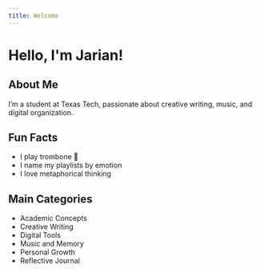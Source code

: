```yaml
---
title: Welcome
---
```

<link rel="stylesheet" href="style.css">

<main>
  <h1>Hello, I'm Jarian!</h1>
  <h2>About Me</h2>
  <p>I’m a student at Texas Tech, passionate about creative writing, music, and digital organization.</p>
  <h2>Fun Facts</h2>
  <ul>
    <li>I play trombone 🎺</li>
    <li>I name my playlists by emotion</li>
    <li>I love metaphorical thinking</li>
  </ul>
</main>

## Main Categories

- Academic Concepts
- Creative Writing
- Digital Tools
- Music and Memory
- Personal Growth
- Reflective Journal